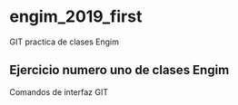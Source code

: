 # engim_2019_first
GIT practica de clases Engim

## Ejercicio numero uno de clases Engim

Comandos de interfaz GIT